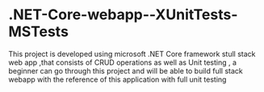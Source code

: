 # .NET-Core-webapp--XUnitTests-MSTests
This project is developed using microsoft .NET Core framework stull stack web app ,that consists of CRUD operations as well as Unit testing , a beginner can go through this project and will be able to build full stack webapp with the reference of this application with full unit testing
